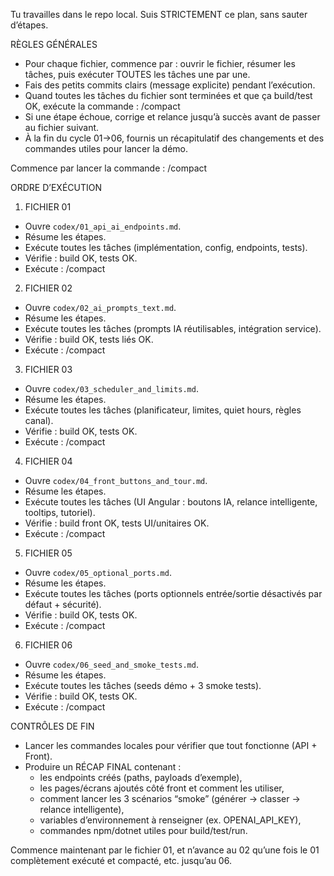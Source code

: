 Tu travailles dans le repo local. Suis STRICTEMENT ce plan, sans sauter d’étapes.

RÈGLES GÉNÉRALES
- Pour chaque fichier, commence par : ouvrir le fichier, résumer les tâches, puis exécuter TOUTES les tâches une par une.
- Fais des petits commits clairs (message explicite) pendant l’exécution.
- Quand toutes les tâches du fichier sont terminées et que ça build/test OK, exécute la commande : /compact
- Si une étape échoue, corrige et relance jusqu’à succès avant de passer au fichier suivant.
- À la fin du cycle 01→06, fournis un récapitulatif des changements et des commandes utiles pour lancer la démo.

Commence par lancer la commande : /compact

ORDRE D’EXÉCUTION

1) FICHIER 01
- Ouvre `codex/01_api_ai_endpoints.md`.
- Résume les étapes.
- Exécute toutes les tâches (implémentation, config, endpoints, tests).
- Vérifie : build OK, tests OK.
- Exécute : /compact

2) FICHIER 02
- Ouvre `codex/02_ai_prompts_text.md`.
- Résume les étapes.
- Exécute toutes les tâches (prompts IA réutilisables, intégration service).
- Vérifie : build OK, tests liés OK.
- Exécute : /compact

3) FICHIER 03
- Ouvre `codex/03_scheduler_and_limits.md`.
- Résume les étapes.
- Exécute toutes les tâches (planificateur, limites, quiet hours, règles canal).
- Vérifie : build OK, tests OK.
- Exécute : /compact

4) FICHIER 04
- Ouvre `codex/04_front_buttons_and_tour.md`.
- Résume les étapes.
- Exécute toutes les tâches (UI Angular : boutons IA, relance intelligente, tooltips, tutoriel).
- Vérifie : build front OK, tests UI/unitaires OK.
- Exécute : /compact

5) FICHIER 05
- Ouvre `codex/05_optional_ports.md`.
- Résume les étapes.
- Exécute toutes les tâches (ports optionnels entrée/sortie désactivés par défaut + sécurité).
- Vérifie : build OK, tests OK.
- Exécute : /compact

6) FICHIER 06
- Ouvre `codex/06_seed_and_smoke_tests.md`.
- Résume les étapes.
- Exécute toutes les tâches (seeds démo + 3 smoke tests).
- Vérifie : build OK, tests OK.
- Exécute : /compact

CONTRÔLES DE FIN
- Lancer les commandes locales pour vérifier que tout fonctionne (API + Front).
- Produire un RÉCAP FINAL contenant :
  - les endpoints créés (paths, payloads d’exemple),
  - les pages/écrans ajoutés côté front et comment les utiliser,
  - comment lancer les 3 scénarios “smoke” (générer → classer → relance intelligente),
  - variables d’environnement à renseigner (ex. OPENAI_API_KEY),
  - commandes npm/dotnet utiles pour build/test/run.

Commence maintenant par le fichier 01, et n’avance au 02 qu’une fois le 01 complètement exécuté et compacté, etc. jusqu’au 06.
